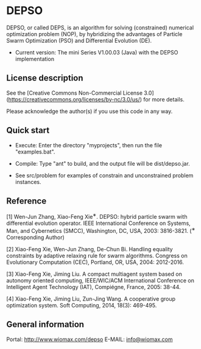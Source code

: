 DEPSO
========

DEPSO, or called DEPS, is an algorithm for solving (constrained) numerical optimization problem (NOP), by hybridizing the advantages of Particle Swarm Optimization (PSO) and Differential Evolution (DE).

- Current version: The mini Series V1.00.03 (Java) with the DEPSO implementation

License description
-------------------

See the [Creative Commons Non-Commercial License 3.0] (https://creativecommons.org/licenses/by-nc/3.0/us/) for more details.

Please acknowledge the author(s) if you use this code in any way.

Quick start
-----------

- Execute: Enter the directory "myprojects", then run the file "examples.bat".

- Compile: Type "ant" to build, and the output file will be dist/depso.jar. 

- See src/problem for examples of constrain and unconstrained problem instances.

Reference
---------

[1] Wen-Jun Zhang, Xiao-Feng Xie<sup>&lowast;</sup>. DEPSO: hybrid particle swarm with differential evolution operator. IEEE International Conference on Systems, Man, and Cybernetics (SMCC), Washington, DC, USA, 2003: 3816-3821. (<sup>&lowast;</sup> Corresponding Author)

[2] Xiao-Feng Xie, Wen-Jun Zhang, De-Chun Bi. Handling equality constraints by adaptive relaxing rule for swarm algorithms. Congress on Evolutionary Computation (CEC), Portland, OR, USA, 2004: 2012-2016. 

[3] Xiao-Feng Xie, Jiming Liu. A compact multiagent system based on autonomy oriented computing, IEEE/WIC/ACM International Conference on Intelligent Agent Technology (IAT), Compiégne, France, 2005: 38-44. 

[4] Xiao-Feng Xie, Jiming Liu, Zun-Jing Wang. A cooperative group optimization system. Soft Computing, 2014, 18(3): 469-495. 

General information
-------------------

Portal: http://www.wiomax.com/depso
E-MAIL: info@wiomax.com
